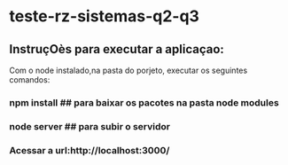 # teste-rz-sistemas-q2-q3

## InstruçOès para executar a aplicaçao:
Com o node instalado,na pasta do porjeto, executar os seguintes comandos:
### npm install ## para baixar os pacotes na pasta node modules
### node server ## para subir o servidor
### Acessar a url:http://localhost:3000/

